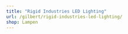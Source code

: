 ```yaml
---
title: "Rigid Industries LED Lighting"
url: /gilbert/rigid-industries-led-lighting/
shop: Lampen
---
```

